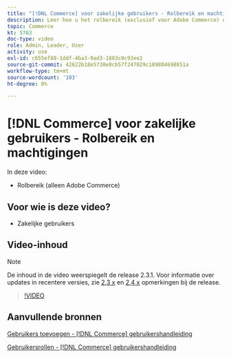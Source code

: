 ```yaml
---
title: "[!DNL Commerce] voor zakelijke gebruikers - Rolbereik en machtigingen"
description: Leer hoe u het rolbereik (exclusief voor Adobe Commerce) en de bijbehorende machtigingen per site of winkel definieert.
topic: Commerce
kt: 5763
doc-type: video
role: Admin, Leader, User
activity: use
exl-id: c655ef88-1ddf-4ba3-9ad3-1883c0c93ee2
source-git-commit: 42622b18e5738e8cb57f247029c189884698851a
workflow-type: tm+mt
source-wordcount: '103'
ht-degree: 0%

---
```


# [!DNL Commerce] voor zakelijke gebruikers - Rolbereik en machtigingen

In deze video:

- Rolbereik (alleen Adobe Commerce)

## Voor wie is deze video?

- Zakelijke gebruikers

## Video-inhoud

>[!NOTE]
>
>De inhoud in de video weerspiegelt de release 2.3.1. Voor informatie over updates in recentere versies, zie [ 2,3 x](https://devdocs.magento.com/guides/v2.3/release-notes/bk-release-notes.html) en [2,4 x](https://devdocs.magento.com/guides/v2.4/release-notes/bk-release-notes.html) opmerkingen bij de release.

>[!VIDEO](https://video.tv.adobe.com/v/35948?quality=12&learn=on)

## Aanvullende bronnen

[Gebruikers toevoegen - [!DNL Commerce] gebruikershandleiding](https://docs.magento.com/user-guide/system/permissions-users-all.html)

[Gebruikersrollen - [!DNL Commerce] gebruikershandleiding](https://docs.magento.com/user-guide/system/permissions-user-roles.html)
